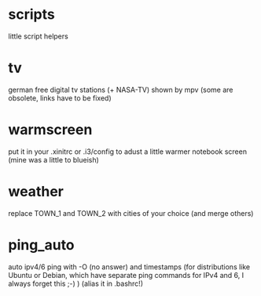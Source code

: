 # scripts
little script helpers

# tv
german free digital tv stations (+ NASA-TV) shown by mpv (some are obsolete, links have to be fixed)

# warmscreen
put it in your .xinitrc or .i3/config to adust a little warmer notebook screen
(mine was a little to blueish)

# weather
replace TOWN_1 and TOWN_2 with cities of your choice (and merge others)

# ping_auto
auto ipv4/6 ping with -O (no answer) and timestamps (for distributions like Ubuntu or Debian, which have separate ping commands for IPv4 and 6, I always forget this ;-) )
(alias it in .bashrc!)
